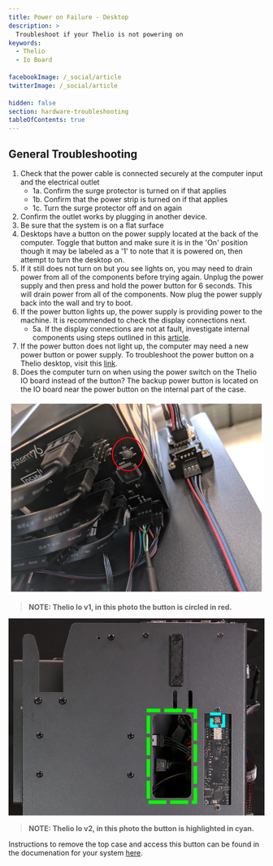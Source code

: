 ```yaml
---
title: Power on Failure - Desktop
description: >
  Troubleshoot if your Thelio is not powering on
keywords:
  - Thelio
  - Io Board

facebookImage: /_social/article
twitterImage: /_social/article

hidden: false
section: hardware-troubleshooting
tableOfContents: true
---
```


## General Troubleshooting

1. Check that the power cable is connected securely at the computer input and the electrical outlet
    * 1a. Confirm the surge protector is turned on if that applies
    * 1b. Confirm that the power strip is turned on if that applies
    * 1c. Turn the surge protector off and on again
2. Confirm the outlet works by plugging in another device.
3. Be sure that the system is on a flat surface
4. Desktops have a button on the power supply located at the back of the computer. Toggle that button and make sure it is in the 'On' position though it may be labeled as a '1' to note that it is powered on, then attempt to turn the desktop on.
5. If it still does not turn on but you see lights on, you may need to drain power from all of the components before trying again. Unplug the power supply and then press and hold the power button for 6 seconds. This will drain power from all of the components. Now plug the power supply back into the wall and try to boot.
6. If the power button lights up, the power supply is providing power to the machine. It is recommended to check the display connections next.
    * 5a. If the display connections are not at fault, investigate internal components using steps outlined in this [article](/articles/hardware-failure).
7. If the power button does not light up, the computer may need a new power button or power supply. To troubleshoot the power button on a Thelio desktop, visit this [link](https://tech-docs.system76.com/models/thelio-massive-b1.2/repairs.html#troubleshooting-the-power-button).
8. Does the computer turn on when using the power switch on the Thelio IO board instead of the button? The backup power button is located on the IO board near the power button on the internal part of the case.

![Thelio Io v1 power button](/images/failure-power-on/thelio-io-v1-power-button.png)

> **NOTE: Thelio Io v1, in this photo the button is circled in red.**

![Thelio Io v2 power button](/images/failure-power-on/thelio-io-v2-power-button.png)

> **NOTE: Thelio Io v2, in this photo the button is highlighted in cyan.**

Instructions to remove the top case and access this button can be found in the documenation for your system [here](/articles/guides).

